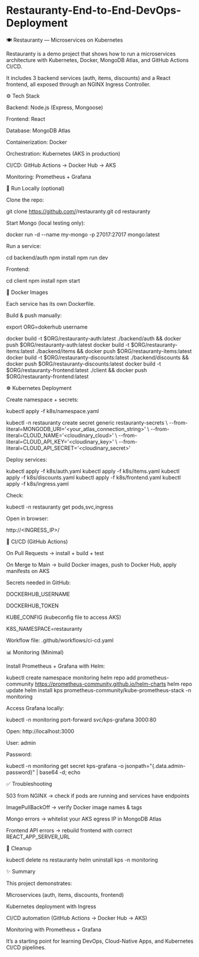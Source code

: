 # Restauranty-End-to-End-DevOps-Deployment
🍽️ Restauranty — Microservices on Kubernetes 

Restauranty is a demo project that shows how to run a microservices architecture with Kubernetes, Docker, MongoDB Atlas, and GitHub Actions CI/CD. 

 It includes 3 backend services (auth, items, discounts) and a React frontend, all exposed through an NGINX Ingress Controller. 


⚙️ Tech Stack 

Backend: Node.js (Express, Mongoose) 

Frontend: React 

Database: MongoDB Atlas 

Containerization: Docker 

Orchestration: Kubernetes (AKS in production) 

CI/CD: GitHub Actions → Docker Hub → AKS 

Monitoring: Prometheus + Grafana 


🚀 Run Locally (optional) 

Clone the repo: 

git clone https://github.com/<your-user>/restauranty.git 
cd restauranty 

Start Mongo (local testing only): 

docker run -d --name my-mongo -p 27017:27017 mongo:latest 

Run a service: 

cd backend/auth 
npm install 
npm run dev 

Frontend: 

cd client 
npm install 
npm start 
  

🐳 Docker Images 

Each service has its own Dockerfile. 

Build & push manually: 

export ORG=dokerhub username 
 
docker build -t $ORG/restauranty-auth:latest ./backend/auth && docker push $ORG/restauranty-auth:latest 
docker build -t $ORG/restauranty-items:latest ./backend/items && docker push $ORG/restauranty-items:latest 
docker build -t $ORG/restauranty-discounts:latest ./backend/discounts && docker push $ORG/restauranty-discounts:latest 
docker build -t $ORG/restauranty-frontend:latest ./client && docker push $ORG/restauranty-frontend:latest 
  

☸️ Kubernetes Deployment 

Create namespace + secrets: 

kubectl apply -f k8s/namespace.yaml 
 
kubectl -n restauranty create secret generic restauranty-secrets \ 
  --from-literal=MONGODB_URI='<your_atlas_connection_string>' \ 
  --from-literal=CLOUD_NAME='<cloudinary_cloud>' \ 
  --from-literal=CLOUD_API_KEY='<cloudinary_key>' \ 
  --from-literal=CLOUD_API_SECRET='<cloudinary_secret>' 
  

Deploy services: 

kubectl apply -f k8s/auth.yaml 
kubectl apply -f k8s/items.yaml 
kubectl apply -f k8s/discounts.yaml 
kubectl apply -f k8s/frontend.yaml 
kubectl apply -f k8s/ingress.yaml 
  

Check: 

kubectl -n restauranty get pods,svc,ingress 
  

Open in browser: 

 http://<INGRESS_IP>/ 

 

🔄 CI/CD (GitHub Actions) 

On Pull Requests → install + build + test 

On Merge to Main → build Docker images, push to Docker Hub, apply manifests on AKS 

Secrets needed in GitHub: 

DOCKERHUB_USERNAME 

DOCKERHUB_TOKEN 

KUBE_CONFIG (kubeconfig file to access AKS) 

K8S_NAMESPACE=restauranty 

Workflow file: .github/workflows/ci-cd.yaml 
 

📊 Monitoring (Minimal) 

Install Prometheus + Grafana with Helm: 

kubectl create namespace monitoring 
helm repo add prometheus-community https://prometheus-community.github.io/helm-charts 
helm repo update 
helm install kps prometheus-community/kube-prometheus-stack -n monitoring 
  

Access Grafana locally: 

kubectl -n monitoring port-forward svc/kps-grafana 3000:80 
  

Open: http://localhost:3000 

 User: admin 

 Password: 

kubectl -n monitoring get secret kps-grafana -o jsonpath="{.data.admin-password}" | base64 -d; echo 
  
 

✅ Troubleshooting 

503 from NGINX → check if pods are running and services have endpoints 

ImagePullBackOff → verify Docker image names & tags 

Mongo errors → whitelist your AKS egress IP in MongoDB Atlas 

Frontend API errors → rebuild frontend with correct REACT_APP_SERVER_URL 


🧹 Cleanup 

kubectl delete ns restauranty 
helm uninstall kps -n monitoring 
  
 
✨ Summary 

This project demonstrates: 

Microservices (auth, items, discounts, frontend) 

Kubernetes deployment with Ingress 

CI/CD automation (GitHub Actions → Docker Hub → AKS) 

Monitoring with Prometheus + Grafana 

It’s a starting point for learning DevOps, Cloud-Native Apps, and Kubernetes CI/CD pipelines. 
